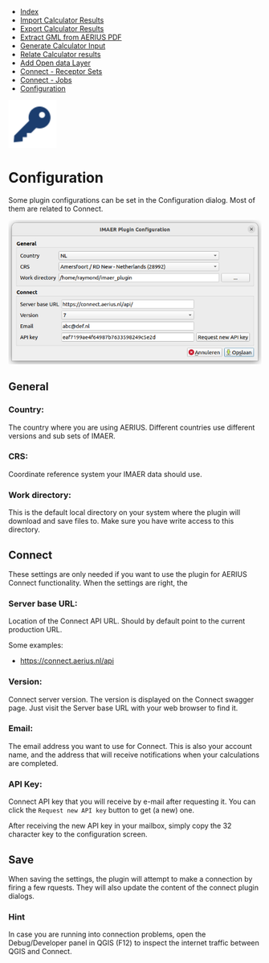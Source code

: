 * [Index](index.md)
* [Import Calculator Results](01_import_calc_results.md)
* [Export Calculator Results](02_export_calc_results.md)
* [Extract GML from AERIUS PDF](03_extract_gml_from_pdf.md)
* [Generate Calculator Input](04_generate_calc_input.md)
* [Relate Calculator results](05_relate_calc_results.md)
* [Add Open data Layer](06_open_data_layers.md)
* [Connect - Receptor Sets](07_connect_receptor_sets.md)
* [Connect - Jobs](08_connect_jobs.md)
* [Configuration](09_configuration.md)

<img src="img/icons/icon_configuration.svg" alt="button" width="96"/>

# Configuration

Some plugin configurations can be set in the Configuration dialog. Most of them are related to Connect.

![dialog](img/configuration_dlg.png)

## General

### Country:
The country where you are using AERIUS. Different countries use different versions
and sub sets of IMAER.

### CRS:
Coordinate reference system your IMAER data should use.

### Work directory:
This is the default local directory on your system where the plugin will download
and save files to. Make sure you have write access to this directory.

## Connect

These settings are only needed if you want to use the plugin for AERIUS Connect
functionality. When the settings are right, the

### Server base URL:
Location of the Connect API URL. Should by default point to the current production
URL.

Some examples:
* https://connect.aerius.nl/api

### Version:
Connect server version. The version is displayed on the Connect swagger page. Just visit
the Server base URL with your web browser to find it.

### Email:
The email address you want to use for Connect. This is also your account name, and
the address that will receive notifications when your calculations are completed.

### API Key:
Connect API key that you will receive by e-mail after requesting it. You can click
the `Request new API key` button to get (a new) one.

After receiving the new API key in your mailbox, simply copy the 32 character key
to the configuration screen.

## Save
When saving the settings, the plugin will attempt to make a connection by firing
a few rquests. They will also update the content of the connect plugin dialogs.

### Hint

In case you are running into connection problems, open the Debug/Developer panel in QGIS
(F12) to inspect the internet traffic between QGIS and Connect.
